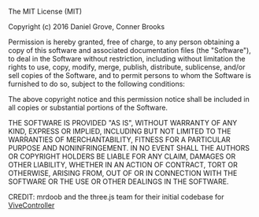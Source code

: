 The MIT License (MIT)

Copyright (c) 2016 Daniel Grove, Conner Brooks

Permission is hereby granted, free of charge, to any person obtaining a copy
of this software and associated documentation files (the "Software"), to deal
in the Software without restriction, including without limitation the rights
to use, copy, modify, merge, publish, distribute, sublicense, and/or sell
copies of the Software, and to permit persons to whom the Software is
furnished to do so, subject to the following conditions:

The above copyright notice and this permission notice shall be included in all
copies or substantial portions of the Software.

THE SOFTWARE IS PROVIDED "AS IS", WITHOUT WARRANTY OF ANY KIND, EXPRESS OR
IMPLIED, INCLUDING BUT NOT LIMITED TO THE WARRANTIES OF MERCHANTABILITY,
FITNESS FOR A PARTICULAR PURPOSE AND NONINFRINGEMENT. IN NO EVENT SHALL THE
AUTHORS OR COPYRIGHT HOLDERS BE LIABLE FOR ANY CLAIM, DAMAGES OR OTHER
LIABILITY, WHETHER IN AN ACTION OF CONTRACT, TORT OR OTHERWISE, ARISING FROM,
OUT OF OR IN CONNECTION WITH THE SOFTWARE OR THE USE OR OTHER DEALINGS IN THE
SOFTWARE.


CREDIT: mrdoob and the three.js team for their initial codebase for [ViveController](https://github.com/mrdoob/three.js/blob/6c12df36047a7066ee6e29fa5ef942f71a165c7a/examples/js/ViveController.js)
